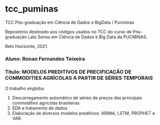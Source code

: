 # tcc_puminas
TCC Pós-graduação em Ciência de Dados e BigData / Pucminas

Repositório destinado aos códigos usados no TCC do curso de Pós-graduação Lato Sensu em Ciência de Dados e Big Data da PUCMINAS.

Belo Horizonte, 2021.

### Aluno: Ronan Fernandes Teixeira
### Título: MODELOS PREDITIVOS DE PRECIFICAÇÃO DE COMMODITIES AGRÍCOLAS A PARTIR DE SÉRIES TEMPORAIS

O trabalho engloba:
1) Descarregamento automático de séries de preços das principais commodities agrícolas brasileiras
2) EDA e tratamento de dados
3) Elaboração de diversos modelos preditivos: ARIMA, LSTM, PROPHET e VAR.
